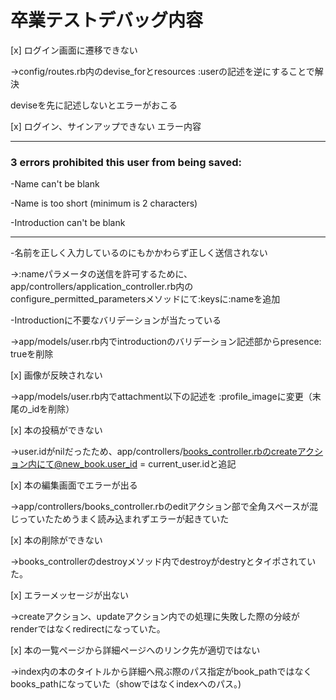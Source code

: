 # 卒業テストデバッグ内容
[x] ログイン画面に遷移できない

→config/routes.rb内のdevise_forとresources :userの記述を逆にすることで解決

deviseを先に記述しないとエラーがおこる

[x] ログイン、サインアップできない
エラー内容
___
### 3 errors prohibited this user from being saved:
-Name can't be blank

-Name is too short (minimum is 2 characters)

-Introduction can't be blank

___
-名前を正しく入力しているのにもかかわらず正しく送信されない

→:nameパラメータの送信を許可するために、app/controllers/application_controller.rb内のconfigure_permitted_parametersメソッドにて:keysに:nameを追加

-Introductionに不要なバリデーションが当たっている

→app/models/user.rb内でintroductionのバリデーション記述部からpresence: trueを削除

[x] 画像が反映されない

→app/models/user.rb内でattachment以下の記述を :profile_imageに変更（末尾の_idを削除）

[x] 本の投稿ができない

→user.idがnilだったため、app/controllers/books_controller.rbのcreateアクション内にて@new_book.user_id = current_user.idと追記

[x] 本の編集画面でエラーが出る

→app/controllers/books_controller.rbのeditアクション部で全角スペースが混じっていたためうまく読み込まれずエラーが起きていた

[x] 本の削除ができない

→books_controllerのdestroyメソッド内でdestroyがdestryとタイポされていた。

[x] エラーメッセージが出ない

→createアクション、updateアクション内での処理に失敗した際の分岐がrenderではなくredirectになっていた。

[x] 本の一覧ページから詳細ページへのリンク先が適切ではない

→index内の本のタイトルから詳細へ飛ぶ際のパス指定がbook_pathではなくbooks_pathになっていた（showではなくindexへのパス。)
